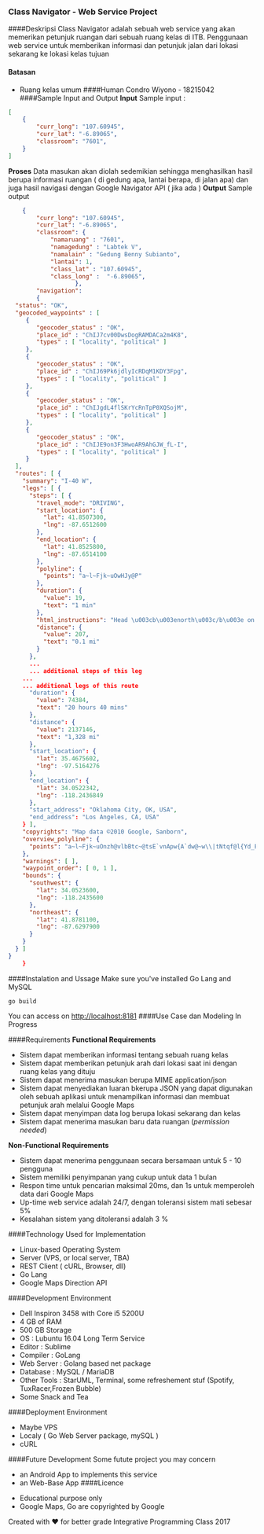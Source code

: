 ### Class Navigator - Web Service Project

####Deskripsi
Class Navigator adalah sebuah web service yang akan memerikan petunjuk ruangan dari sebuah ruang kelas di ITB. Penggunaan web service untuk memberikan informasi dan petunjuk jalan dari lokasi sekarang ke lokasi kelas tujuan

#### Batasan
- Ruang kelas umum 
####Human
Condro Wiyono - 18215042
####Sample Input and Output 
**Input**
Sample input : 
````json
[
	{
		"curr_long": "107.60945",
		"curr_lat": "-6.89065",
		"classroom": "7601",
	}
]
```` 
**Proses**
Data masukan akan diolah sedemikian sehingga menghasilkan hasil berupa informasi ruangan ( di gedung apa, lantai berapa, di jalan apa) dan juga hasil navigasi dengan Google Navigator API ( jika ada )
**Output**
Sample output
````json
	{
		"curr_long": "107.60945",
		"curr_lat": "-6.89065",
		"classroom": { 
			"namaruang" : "7601", 
			"namagedung" : "Labtek V",
			"namalain" : "Gedung Benny Subianto",
			"lantai": 1,
			"class_lat" : "107.60945",
			"class_long" :  "-6.89065", 	
				   },
		"navigation": 
		{
  "status": "OK",
  "geocoded_waypoints" : [
     {
        "geocoder_status" : "OK",
        "place_id" : "ChIJ7cv00DwsDogRAMDACa2m4K8",
        "types" : [ "locality", "political" ]
     },
     {
        "geocoder_status" : "OK",
        "place_id" : "ChIJ69Pk6jdlyIcRDqM1KDY3Fpg",
        "types" : [ "locality", "political" ]
     },
     {
        "geocoder_status" : "OK",
        "place_id" : "ChIJgdL4flSKrYcRnTpP0XQSojM",
        "types" : [ "locality", "political" ]
     },
     {
        "geocoder_status" : "OK",
        "place_id" : "ChIJE9on3F3HwoAR9AhGJW_fL-I",
        "types" : [ "locality", "political" ]
     }
  ],
  "routes": [ {
    "summary": "I-40 W",
    "legs": [ {
      "steps": [ {
        "travel_mode": "DRIVING",
        "start_location": {
          "lat": 41.8507300,
          "lng": -87.6512600
        },
        "end_location": {
          "lat": 41.8525800,
          "lng": -87.6514100
        },
        "polyline": {
          "points": "a~l~Fjk~uOwHJy@P"
        },
        "duration": {
          "value": 19,
          "text": "1 min"
        },
        "html_instructions": "Head \u003cb\u003enorth\u003c/b\u003e on \u003cb\u003eS Morgan St\u003c/b\u003e toward \u003cb\u003eW Cermak Rd\u003c/b\u003e",
        "distance": {
          "value": 207,
          "text": "0.1 mi"
        }
      },
      ...
      ... additional steps of this leg
    ...
    ... additional legs of this route
      "duration": {
        "value": 74384,
        "text": "20 hours 40 mins"
      },
      "distance": {
        "value": 2137146,
        "text": "1,328 mi"
      },
      "start_location": {
        "lat": 35.4675602,
        "lng": -97.5164276
      },
      "end_location": {
        "lat": 34.0522342,
        "lng": -118.2436849
      },
      "start_address": "Oklahoma City, OK, USA",
      "end_address": "Los Angeles, CA, USA"
    } ],
    "copyrights": "Map data ©2010 Google, Sanborn",
    "overview_polyline": {
      "points": "a~l~Fjk~uOnzh@vlbBtc~@tsE`vnApw{A`dw@~w\\|tNtqf@l{Yd_Fblh@rxo@b}@xxSfytAblk@xxaBeJxlcBb~t@zbh@jc|Bx}C`rv@rw|@rlhA~dVzeo@vrSnc}Axf]fjz@xfFbw~@dz{A~d{A|zOxbrBbdUvpo@`cFp~xBc`Hk@nurDznmFfwMbwz@bbl@lq~@loPpxq@bw_@v|{CbtY~jGqeMb{iF|n\\~mbDzeVh_Wr|Efc\\x`Ij{kE}mAb~uF{cNd}xBjp]fulBiwJpgg@|kHntyArpb@bijCk_Kv~eGyqTj_|@`uV`k|DcsNdwxAott@r}q@_gc@nu`CnvHx`k@dse@j|p@zpiAp|gEicy@`omFvaErfo@igQxnlApqGze~AsyRzrjAb__@ftyB}pIlo_BflmA~yQftNboWzoAlzp@mz`@|}_@fda@jakEitAn{fB_a]lexClshBtmqAdmY_hLxiZd~XtaBndgC"
    },
    "warnings": [ ],
    "waypoint_order": [ 0, 1 ],
    "bounds": {
      "southwest": {
        "lat": 34.0523600,
        "lng": -118.2435600
      },
      "northeast": {
        "lat": 41.8781100,
        "lng": -87.6297900
      }
    }
  } ]
}
	}
````
####Instalation and Ussage
Make sure you've installed Go Lang and MySQL
````
go build
````

You can access on [http://localhost:8181](http://localhost:8181)
####Use Case dan Modeling
In Progress

####Requirements
**Functional Requirements**

- Sistem dapat memberikan informasi tentang sebuah ruang kelas
- Sistem dapat memberikan petunjuk arah dari lokasi saat ini dengan ruang kelas yang dituju
- Sistem dapat menerima masukan berupa MIME application/json
- Sistem dapat menyediakan luaran bkerupa JSON yang dapat digunakan oleh sebuah aplikasi untuk menampilkan informasi dan membuat petunjuk arah melalui Google Maps
- Sistem dapat menyimpan data log berupa lokasi sekarang dan kelas 
- Sistem dapat menerima masukan baru data ruangan (*permission needed*)

**Non-Functional Requirements**

- Sistem dapat menerima penggunaan secara bersamaan untuk 5 - 10 pengguna
- Sistem memiliki penyimpanan yang cukup untuk data 1 bulan
- Respon time untuk pencarian maksimal 20ms, dan 1s untuk memperoleh data dari Google Maps
- Up-time web service adalah 24/7, dengan toleransi sistem mati sebesar 5%
- Kesalahan sistem yang ditoleransi adalah 3 %

####Technology Used for Implementation
- Linux-based Operating System
- Server (VPS, or local server, TBA)
- REST Client ( cURL, Browser, dll)
- Go Lang
- Google Maps Direction API

####Development Environment
- Dell Inspiron 3458 with Core i5 5200U
- 4 GB of RAM
- 500 GB Storage
- OS : Lubuntu 16.04 Long Term Service
- Editor : Sublime
- Compiler : GoLang
- Web Server : Golang based net package
- Database : MySQL / MariaDB
- Other Tools : StarUML, Terminal, some refreshement stuf (Spotify, TuxRacer,Frozen Bubble)
- Some Snack and Tea

####Deployment Environment
- Maybe VPS
- Localy ( Go Web Server package, mySQL )
- cURL

####Future Development
Some futute project you may concern
- an Android App to implements this service
- an Web-Base App
####Licence 
* Educational purpose only
* Google Maps, Go are copyrighted by Google

Created with ❤ for better grade 
Integrative Programming Class 2017